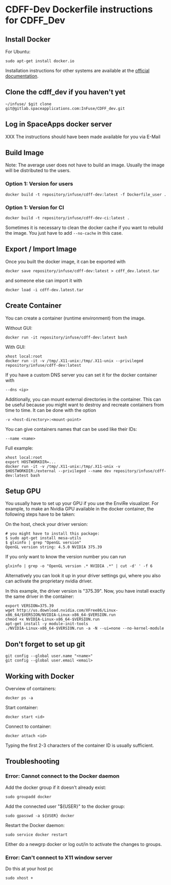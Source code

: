 # CDFF-Dev Dockerfile instructions for CDFF_Dev

## Install Docker

For Ubuntu:

    sudo apt-get install docker.io

Installation instructions for other systems are available at the
[official documentation](https://docs.docker.com/engine/installation/).

## Clone the cdff_dev if you haven't yet

    ~/infuse/ $git clone git@gitlab.spaceapplications.com:InFuse/CDFF_dev.git

## Log in SpaceApps docker server

XXX The instructions should have been made available for you via E-Mail

## Build Image

Note: The average user does not have to build an image. Usually the image will
be distributed to the users.

### Option 1: Version for users

    docker build -t repository/infuse/cdff-dev:latest -f Dockerfile_user .

### Option 1: Version for CI

    docker build -t repository/infuse/cdff-dev-ci:latest .

Sometimes it is necessary to clean the docker cache if you want to rebuild the
image. You just have to add `--no-cache` in this case.

## Export / Import Image

Once you built the docker image, it can be exported with

    docker save repository/infuse/cdff-dev:latest > cdff_dev.latest.tar

and someone else can import it with

    docker load -i cdff-dev.latest.tar

## Create Container

You can create a container (runtime environment) from the image.

Without GUI:

    docker run -it repository/infuse/cdff-dev:latest bash

With GUI:

    xhost local:root
    docker run -it -v /tmp/.X11-unix:/tmp/.X11-unix --privileged repository/infuse/cdff-dev:latest

If you have a custom DNS server you can set it for the docker container with

    --dns <ip>

Additionally, you can mount external directories in the container. This can
be useful because you might want to destroy and recreate containers from time
to time. It can be done with the option

    -v <host-directory>:<mount-point>

You can give containers names that can be used like their IDs:

    --name <name>

Full example:

    xhost local:root
    export HOSTWORKDIR=...
    docker run -it -v /tmp/.X11-unix:/tmp/.X11-unix -v $HOSTWORKDIR:/external --privileged --name dev repository/infuse/cdff-dev:latest bash

## Setup GPU

You usually have to set up your GPU if you use the EnviRe visualizer. For
example, to make an Nvidia GPU available in the docker container, the following
steps have to be taken:

On the host, check your driver version:

    # you might have to install this package:
    $ sudo apt-get install mesa-utils
    $ glxinfo | grep "OpenGL version"
    OpenGL version string: 4.5.0 NVIDIA 375.39

If you only want to know the version number you can run

    glxinfo | grep -o "OpenGL version .* NVIDIA .*" | cut -d' ' -f 6

Alternatively you can look it up in your driver settings gui, where you also can activate the proprietary nvidia driver.

In this example, the driver version is "375.39". Now, you have install exactly
the same driver in the container:

    export VERSION=375.39
    wget http://us.download.nvidia.com/XFree86/Linux-x86_64/$VERSION/NVIDIA-Linux-x86_64-$VERSION.run
    chmod +x NVIDIA-Linux-x86_64-$VERSION.run
    apt-get install -y module-init-tools
    ./NVIDIA-Linux-x86_64-$VERSION.run -a -N --ui=none --no-kernel-module

## Don't forget to set up git

    git config --global user.name "<name>"
    git config --global user.email <email>

## Working with Docker

Overview of containers:

    docker ps -a

Start container:

    docker start <id>

Connect to container:

    docker attach <id>

Typing the first 2-3 characters of the container ID is usually sufficient.

## Troubleshooting

### Error: Cannot connect to the Docker daemon

Add the docker group if it doesn't already exist:

    sudo groupadd docker

Add the connected user "${USER}" to the docker group:

    sudo gpasswd -a ${USER} docker

Restart the Docker daemon:

    sudo service docker restart

Either do a newgrp docker or log out/in to activate the changes to groups.

### Error: Can't connect to X11 window server

Do this at your host pc

    sudo xhost +
